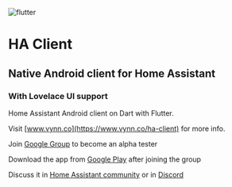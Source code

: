 ![flutter](https://somegeeky.website/assets/badges/flutter_badge.svg)
# HA Client
## Native Android client for Home Assistant
### With Lovelace UI support

Home Assistant Android client on Dart with Flutter.

Visit [www.vynn.co](https://www.vynn.co/ha-client) for more info.

Join [Google Group](https://groups.google.com/d/forum/ha-client-alpha-testing) to become an alpha tester

Download the app from [Google Play](https://play.google.com/apps/testing/com.keyboardcrumbs.haclient) after joining the group

Discuss it in [Home Assistant community](https://community.home-assistant.io/t/alpha-testing-ha-client-native-android-client-for-home-assistant/69912) or in [Discord](https://discord.gg/NSaQEQ8)
